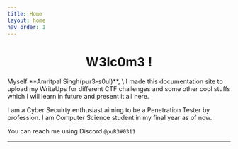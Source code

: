 ```yaml
---
title: Home
layout: home
nav_order: 1
---
```


<h1 align='center'>W3lc0m3 !</h1>
Myself **Amritpal Singh(pur3-s0ul)**,
\
I made this documentation site to upload my WriteUps for different CTF challenges and some other cool stuffs which I will learn in future and present it all here.

I am a Cyber Secuirty enthusiast aiming to be a Penetration Tester by profession. I am Computer Science student in my final year as of now.

<script src="https://www.hackthebox.eu/badge/538767"></script>

You can reach me using Discord `@puR3#0311`

---

